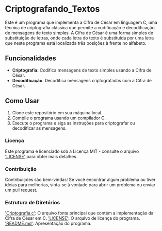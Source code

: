 # Criptografando_Textos

Este é um programa que implementa a Cifra de César em linguagem C, uma técnica de criptografia clássica que permite a codificação e decodificação de mensagens de texto simples. A Cifra de César é uma forma simples de substituição de letras, onde cada letra do texto é substituída por uma letra que neste programa está localizada três posições à frente no alfabeto.

## Funcionalidades

- **Criptografia**: Codifica mensagens de texto simples usando a Cifra de César.
- **Decodificação**: Decodifica mensagens criptografadas com a Cifra de César.

## Como Usar

1. Clone este repositório em sua máquina local.
2. Compile o programa usando um compilador C.
3. Execute o programa e siga as instruções para criptografar ou decodificar as mensagens.

### Licença

Este programa é licenciado sob a Licença MIT - consulte o arquivo ['LICENSE'](LICENSE) para obter mais detalhes.

### Contribuição

Contribuições são bem-vindas! Se você encontrar algum problema ou tiver ideias para melhorias, sinta-se à vontade para abrir um problema ou enviar um pull request.

### Estrutura de Diretórios

['Criptografia.c'](Criptografia.c): O arquivo fonte principal que contém a implementação da Cifra de César em C.
['LICENSE'](LICENSE): O arquivo de licença do programa.
['README.md'](README.md): Apresentação do programa.
